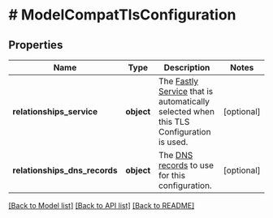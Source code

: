 # # ModelCompatTlsConfiguration

## Properties

Name | Type | Description | Notes
------------ | ------------- | ------------- | -------------
**relationships_service** | **object** | The [Fastly Service](/reference/api/services/service/) that is automatically selected when this TLS Configuration is used. | [optional]
**relationships_dns_records** | **object** | The [DNS records](/reference/api/tls/custom-certs/dns-records/) to use for this configuration. | [optional]

[[Back to Model list]](../../README.md#models) [[Back to API list]](../../README.md#endpoints) [[Back to README]](../../README.md)
